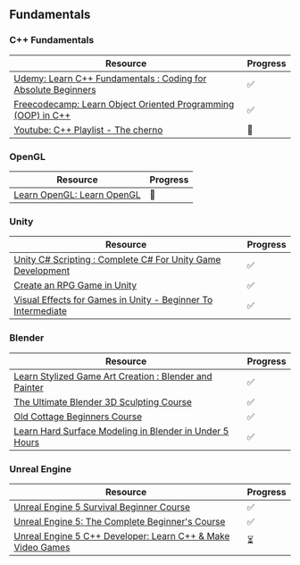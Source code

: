 ## **Fundamentals**

### C++ Fundamentals

|Resource|Progress|
|---|---|
|[Udemy: Learn C++ Fundamentals : Coding for Absolute Beginners](https://www.udemy.com/course/learn-c-advanced-master-classes-on-oops-and-templates/?couponCode=LEADERSALE24B)|✅|
|[Freecodecamp: Learn Object Oriented Programming (OOP) in C++](https://www.freecodecamp.org/news/learn-object-oriented-programming-oop-in-c-full-video-course)|✅|
|[Youtube: C++ Playlist - The cherno](https://www.youtube.com/playlist?list=PLlrATfBNZ98dudnM48yfGUldqGD0S4FFb)|🛑|

### OpenGL

|Resource|Progress|
|---|---|
|[Learn OpenGL: Learn OpenGL](https://learnopengl.com)|🛑|

### Unity

|Resource|Progress|
|---|---|
|[Unity C# Scripting : Complete C# For Unity Game Development](www.udemy.com/course/unity-c-sharp-scripting)|✅|
|[Create an RPG Game in Unity](https://www.udemy.com/course/create-an-rpg-game-in-unity)|✅|
|[Visual Effects for Games in Unity - Beginner To Intermediate](https://www.udemy.com/course/vfx-for-games-in-unity-beginner-to-intermediate)|✅|

### Blender

|Resource|Progress|
|---|---|
|[Learn Stylized Game Art Creation : Blender and Painter](www.udemy.com/course/learn-stylized-game-art-creation-blender-and-painter)|✅|
|[The Ultimate Blender 3D Sculpting Course](https://www.udemy.com/course/blender-3d-sculpting-course)|✅|
|[Old Cottage Beginners Course](https://www.youtube.com/playlist?list=PLn3ukorJv4vsPA95G7jTHDHixF5FntFm3)|✅|
|[Learn Hard Surface Modeling in Blender in Under 5 Hours](https://www.blenderbros.com/jumpstart)|✅|

### Unreal Engine

|Resource|Progress|
|---|---|
|[Unreal Engine 5 Survival Beginner Course](https://www.youtube.com/playlist?list=PLL0cLF8gjBpoELNYer2wWvNaqieTe3Ncu)|✅|
|[Unreal Engine 5: The Complete Beginner's Course](https://www.udemy.com/course/unreal-engine-5-the-complete-beginners-course/)|✅|
|[Unreal Engine 5 C++ Developer: Learn C++ & Make Video Games](https://www.udemy.com/course/unrealcourse/)|⏳|

